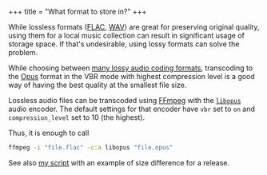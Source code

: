 +++
title = "What format to store in?"
+++

While lossless formats ([FLAC](https://en.wikipedia.org/wiki/FLAC), [WAV](https://en.wikipedia.org/wiki/WAV)) are great for preserving original quality, using them for a local music collection can result in significant usage of storage space. If that's undesirable, using lossy formats can solve the problem.

While choosing between [many lossy audio coding formats](https://en.wikipedia.org/wiki/Audio_coding_format#List_of_lossy_formats), transcoding to the [Opus](https://en.wikipedia.org/wiki/Opus_(audio_format)) format in the VBR mode with highest compression level is a good way of having the best quality at the smallest file size.

Lossless audio files can be transcoded using [FFmpeg](https://ffmpeg.org) with the [`libopus`](https://ffmpeg.org/ffmpeg-codecs.html#libopus-1) audio encoder. The default settings for that encoder have `vbr` set to `on` and `compression_level` set to 10 (the highest).

Thus, it is enough to call

```bash
ffmpeg -i "file.flac" -c:a libopus "file.opus"
```

See also [my script](https://gitlab.com/paveloom-g/other/convert-to-opus) with an example of size difference for a release.
